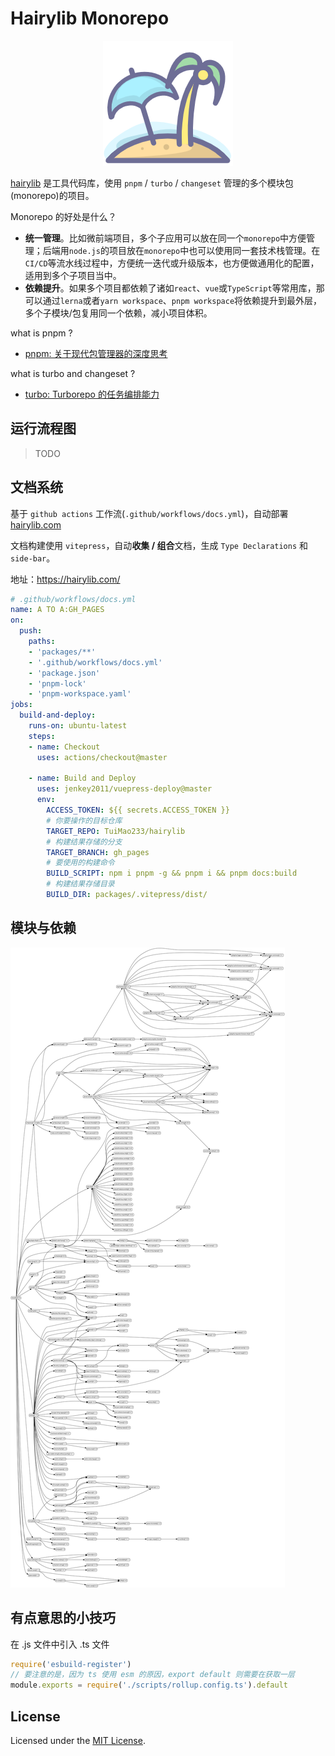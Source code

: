 # Hairylib Monorepo

<div align=center> <img src="packages/docs__public/logo.png" > </div>

[hairylib](https://hairylib.com/) 是工具代码库，使用 `pnpm` / `turbo` / `changeset` 管理的多个模块包(monorepo)的项目。

Monorepo 的好处是什么？

- **统一管理**。比如微前端项目，多个子应用可以放在同一个`monorepo`中方便管理；后端用`node.js`的项目放在`monorepo`中也可以使用同一套技术栈管理。在`CI/CD`等流水线过程中，方便统一迭代或升级版本，也方便做通用化的配置，适用到多个子项目当中。
- **依赖提升**。如果多个项目都依赖了诸如`react`、`vue`或`TypeScript`等常用库，那可以通过`lerna`或者`yarn workspace`、`pnpm workspace`将依赖提升到最外层，多个子模块/包复用同一个依赖，减小项目体积。

what is pnpm ?

- [pnpm: 关于现代包管理器的深度思考](https://juejin.cn/post/6932046455733485575)

what is turbo and changeset ?

- [turbo: Turborepo 的任务编排能力](https://zhuanlan.zhihu.com/p/468382756)


## 运行流程图

> TODO

## 文档系统

基于 `github actions` 工作流(`.github/workflows/docs.yml`)，自动部署 [hairylib.com](https://hairylib.com/)

文档构建使用 `vitepress`，自动**收集 / 组合**文档，生成 `Type Declarations` 和 `side-bar`。

地址：https://hairylib.com/

```yml
# .github/workflows/docs.yml
name: A TO A:GH_PAGES
on:
  push:
    paths:
    - 'packages/**'
    - '.github/workflows/docs.yml'
    - 'package.json'
    - 'pnpm-lock'
    - 'pnpm-workspace.yaml'
jobs:
  build-and-deploy:
    runs-on: ubuntu-latest
    steps:
    - name: Checkout
      uses: actions/checkout@master

    - name: Build and Deploy
      uses: jenkey2011/vuepress-deploy@master
      env:
        ACCESS_TOKEN: ${{ secrets.ACCESS_TOKEN }}
        # 你要操作的目标仓库
        TARGET_REPO: TuiMao233/hairylib
        # 构建结果存储的分支
        TARGET_BRANCH: gh_pages
        # 要使用的构建命令
        BUILD_SCRIPT: npm i pnpm -g && pnpm i && pnpm docs:build
        # 构建结果存储目录
        BUILD_DIR: packages/.vitepress/dist/
```


## 模块与依赖

![dependencies](meta/dependencies.svg)


## 有点意思的小技巧

在 .js 文件中引入 .ts 文件

~~~js
require('esbuild-register')
// 要注意的是，因为 ts 使用 esm 的原因，export default 则需要在获取一层
module.exports = require('./scripts/rollup.config.ts').default
~~~


## License

Licensed under the [MIT License](https://opensource.org/licenses/MIT).
